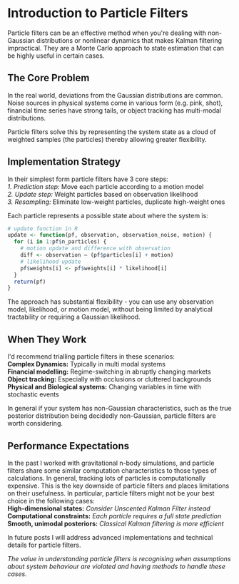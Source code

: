 # Introduction to Particle Filters

Particle filters can be an effective method when you're dealing with non-Gaussian distributions or nonlinear dynamics that makes Kalman filtering impractical. They are a Monte Carlo approach to state estimation that can be highly useful in certain cases.

## The Core Problem

In the real world, deviations from the Gaussian distributions are common. Noise sources in physical systems come in various form (e.g. pink, shot), financial time series have strong tails, or object tracking has multi-modal distributions.

Particle filters solve this by representing the system state as a cloud of weighted samples (the particles) thereby allowing greater flexibility.

## Implementation Strategy

In their simplest form particle filters have 3 core steps:  
*1. Prediction step:* Move each particle according to a motion model  
*2. Update step:* Weight particles based on observation likelihood  
*3. Resampling:* Eliminate low-weight particles, duplicate high-weight ones

Each particle represents a possible state about where the system is:  


```r
# update function in R  
update <- function(pf, observation, observation_noise, motion) {  
  for (i in 1:pf$n_particles) {
    # motion update and difference with observation
    diff <- observation – (pf$particles[i] + motion)
    # likelihood update
    pf$weights[i] <- pf$weights[i] * likelihood[i]  
  }  
  return(pf)  
}
```

The approach has substantial flexibility - you can use any observation model, likelihood, or motion model, without being limited by analytical tractability or requiring a  Gaussian likelihood.

## When They Work
I'd recommend trialling particle filters in these scenarios:  
**Complex Dynamics:** Typically in multi modal systems  
**Financial modelling:** Regime-switching in abruptly changing markets  
**Object tracking:** Especially with occlusions or cluttered backgrounds  
**Physical and Biological systems:** Changing variables in time with stochastic events  

In general if your system has non-Gaussian characteristics, such as the true posterior distribution being decidedly non-Gaussian, particle filters are worth considering. 

## Performance Expectations

In the past I worked with gravitational n-body simulations, and particle filters share some similar computation characteristics to those types of calculations. In general, tracking lots of particles is computationally expensive. This is the key downside of particle filters and places limitations on their usefulness. In particular, particle filters might not be your best choice in the following cases:  
**High-dimensional states:** *Consider Unscented Kalman Filter instead*  
**Computational constraints:** *Each particle requires a full state prediction*  
**Smooth, unimodal posteriors:** *Classical Kalman filtering is more efficient*  

In future posts I will address advanced implementations and technical details for particle filters.  

*The value in understanding particle filters is recognising when assumptions about system behaviour are violated and having methods to handle these cases.*
